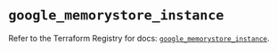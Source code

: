 # `google_memorystore_instance`

Refer to the Terraform Registry for docs: [`google_memorystore_instance`](https://registry.terraform.io/providers/hashicorp/google-beta/6.32.0/docs/resources/google_memorystore_instance).
